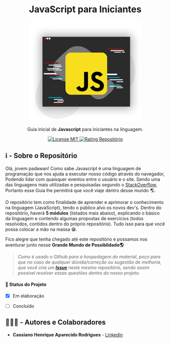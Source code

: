 <h1 align="center"> 
	 JavaScript para Iniciantes
</h1>

<p align="center">
  <img alt="Logotipo do JavaScript com alguns elementos artísticos" src=".github/BannerReadme.png" width="350px">

  <p align="center">Guia inicial de <strong>Javascript</strong> para iniciantes na linguagem.</p>
  <p align="center">
    <a href="https://opensource.org/licenses/MIT">
      <img src="https://img.shields.io/github/license/kszinhu/JavaScript4Noobs" alt="License MIT">
      <img src="https://img.shields.io/github/stars/kszinhu/JavaScript4Noobs" alt="Rating Repositório">
    </a>
  </p>

<h2> 
	 ℹ - Sobre o Repositório
</h2>
  <p>Olá, jovem padawan! Como sabe Javascript é uma linguagem de programação que nos ajuda a executar nosso código através do navegador, Podendo lidar com quaisquer eventos entre o usuário e o site. Sendo uma das linguagens mais utilizadas e pesquisadas segundo o <a href="http://pt.stackoverflow.com/">StackOverflow</a>, Portanto esse Guia lhe permitirá que você viaje dentro desse mundo 🌎.</p>
  <p>O repositório tem como finalidade de aprender e aprimorar o conhecimento na linguagem (JavaScript), tendo o público alvo os novos dev's. Dentro do repositório, haverá <strong>5 módulos</strong> (listados mais abaixo), explicando o básico da linguagem e contendo algumas propostas de exercícios (todos resolvidos, contidos dentro do próprio repositório). Tudo isso para que você possa colocar a mão na massa 😁.</p>
  <p>Fico alegre que tenha chegado até este repositório e possamos nos aventurar junto nesse <strong>Grande Mundo de Possiblidade🌎</strong></p>

>_Como é usado o Github para a hospedagem do material, peço para que no caso de qualquer dúvida/correção ou sugestão de melhoria, que você cria um [**Issue**](https://github.com/kszinhu/JavaScript4Noobs/issues) neste mesmo repositório, sendo assim possível resolver essas questões dentro do nosso projeto._

#### 🔔 Status do Projeto

- [x] Em elaboração
- [ ] Concluído


<h2> 👨🏽‍💻 - Autores e Colaboradores </h2>

- **Cassiano Henrique Aparecido Rodrigues** - [Linkedin](https://www.linkedin.com/in/cassiano-rodrigues-28bb8b16a/)
